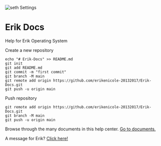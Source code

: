 ![seth](https://user-images.githubusercontent.com/108028311/187080997-70f90de6-28f9-49a4-820a-15c4d9d655ce.jpg) Settings

# Erik Docs
Help for Erik Operating System

Create a new repository
```
echo "# Erik-Docs" >> README.md
git init
git add README.md
git commit -m "first commit"
git branch -M main
git remote add origin https://github.com/erikenicole-20132017/Erik-Docs.git
git push -u origin main
```
Push repository
```
git remote add origin https://github.com/erikenicole-20132017/Erik-Docs.git
git branch -M main
git push -u origin main
```

Browse through the many documents in this help center. [Go to documents.](https://github.com/erikenicole-20132017/Erik-Docs/tree/main/Documents)

A message for Erik? [Click here!](mailto:erikngresi1@outlook.it)
